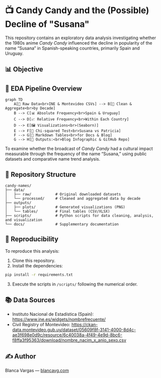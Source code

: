 
# 📺 Candy Candy and the (Possible) Decline of "Susana"

This repository contains an exploratory data analysis investigating whether the 1980s anime *Candy Candy* influenced the decline in popularity of the name “Susana” in Spanish-speaking countries, primarily Spain and Uruguay.

## 📊 Objective


## 🔁 EDA Pipeline Overview

```mermaid
graph TD
    A[📂 Raw Data<br>INE & Montevideo CSVs] --> B[🧹 Clean & Aggregate<br>by Decade]
    B --> C[📊 Absolute Frequency<br>Spain & Uruguay]
    C --> D[📈 Relative Frequency<br>Within Each Country]
    D --> E[🖼️ Visualizations<br>(Seaborn)]
    E --> F[🧪 Chi-squared Test<br>Susana vs Patricia]
    F --> G[📝 Markdown Tables<br>for Docs & Blog]
    G --> H[🚀 Outputs:<br>Blog Infographic & GitHub Repo]
```


To examine whether the broadcast of *Candy Candy* had a cultural impact measurable through the frequency of the name “Susana,” using public datasets and comparative name trend analysis.

## 📁 Repository Structure

```
candy-names/
├── data/
│   ├── raw/           # Original downloaded datasets
│   └── processed/     # Cleaned and aggregated data by decade
├── outputs/
│   ├── plots/         # Generated visualizations (PNG)
│   └── tables/        # Final tables (CSV/XLSX)
├── scripts/           # Python scripts for data cleaning, analysis, and visualization
└── docs/              # Supplementary documentation
```

## 🧪 Reproducibility

To reproduce this analysis:

1. Clone this repository.
2. Install the dependencies:
```bash
pip install -r requirements.txt
```
3. Execute the scripts in `/scripts/` following the numerical order.

## 📚 Data Sources

- Instituto Nacional de Estadística (Spain): https://www.ine.es/widgets/nombrefrecuente/
- Civil Registry of Montevideo: https://ckan-data.montevideo.gub.uy/dataset/05609f8f-3141-4000-8d4c-ae3f698e0d9c/resource/6c40038a-4f49-4e9d-8bc6-f8ffa3f95363/download/nombre_nacim_x_anio_sexo.csv

## ✍️ Author

Blanca Vargas — [blancavg.com](https://blancavg.com/)
